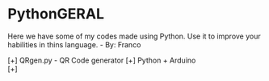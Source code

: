 # PythonGERAL
Here we have some of my codes made using Python. Use it to improve your habilities in thins language. - By: Franco

[+] QRgen.py - QR Code generator
[+] Python + Arduino  
[+] 
